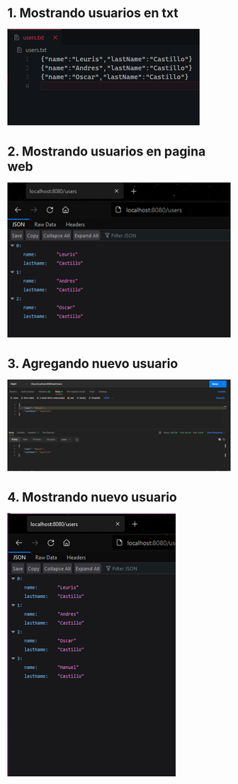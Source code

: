 # 1. Mostrando usuarios en txt

![image](screenshots/1.PNG)

# 2. Mostrando usuarios en pagina web

![image](screenshots/2.PNG)

# 3. Agregando nuevo usuario

![image](screenshots/3.PNG)

# 4. Mostrando nuevo usuario

![image](screenshots/4.PNG)
